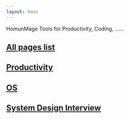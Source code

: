 ```yaml
---
layout: base
---
```


HomunMage Tools for Productivity, Coding, ......


## [All pages list](./all)

## [Productivity](./Productivity/)

## [OS](./OS/)

## [System Design Interview](https://SystemDesignInterview.github.io)